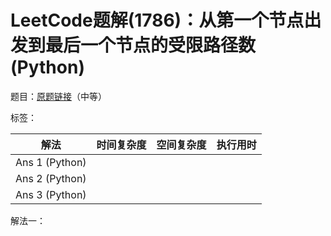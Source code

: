 # LeetCode题解(1786)：从第一个节点出发到最后一个节点的受限路径数(Python)

题目：[原题链接](https://leetcode-cn.com/problems/number-of-restricted-paths-from-first-to-last-node/)（中等）

标签：

| 解法           | 时间复杂度 | 空间复杂度 | 执行用时 |
| -------------- | ---------- | ---------- | -------- |
| Ans 1 (Python) |            |            |          |
| Ans 2 (Python) |            |            |          |
| Ans 3 (Python) |            |            |          |

解法一：

